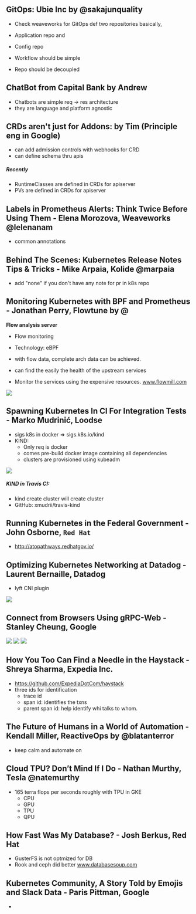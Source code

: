 ## GitOps: Ubie Inc by @sakajunquality
- Check weaveworks for GitOps def
two repositories basically, 
- Application repo and
- Config repo

- Workflow should be simple
- Repo should be decoupled


## ChatBot from Capital Bank by Andrew
- Chatbots are simple req -> res architecture
- they are language and platform agnostic


## CRDs aren't just for Addons: by Tim (Principle eng in Google)
- can add admission controls with webhooks for CRD
- can define schema thru apis

##### Recently 
- RuntimeClasses are defined in CRDs for apiserver
- PVs are  defined in CRDs for apiserver

## Labels in Prometheus Alerts: Think Twice Before Using Them - Elena Morozova, Weaveworks @lelenanam
- common annotations

## Behind The Scenes: Kubernetes Release Notes Tips & Tricks - Mike Arpaia, Kolide @marpaia
- add "none" if you don't have any note for pr in k8s repo

## Monitoring Kubernetes with BPF and Prometheus - Jonathan Perry, Flowtune by @
**Flow analysis server**
- Flow monitoring
- Technology: eBPF

- with flow data, complete arch data can be achieved.
- can find the easily the health of the upstream services
- Monitor the services using the expensive resources.
www.flowmill.com
<img src="./flownalysis.jpg">

## Spawning Kubernetes In CI For Integration Tests - Marko Mudrinić, Loodse
- sigs k8s in docker => sigs.k8s.io/kind
- KIND:
    - Only req is docker
    - comes pre-build docker image containing all dependencies
    - clusters are provisioned using kubeadm
<img src="./loodse.jpg">


##### KIND in Travis CI:
- kind create cluster will create cluster
- GitHub: xmudrii/travis-kind

## Running Kubernetes in the Federal Government - John Osborne, `Red Hat`
- http://atopathways.redhatgov.io/

## Optimizing Kubernetes Networking at Datadog - Laurent Bernaille, Datadog
- lyft CNI plugin
<img src="./ing_controller.jpg">

## Connect from Browsers Using gRPC-Web - Stanley Cheung, Google
<img src="./grpc-lang.jpg">
<img src="./grpc-no-web.jpg">
<img src="./grpc-git.jpg">

## How You Too Can Find a Needle in the Haystack - Shreya Sharma, Expedia Inc.
- https://github.com/ExpediaDotCom/haystack
- three ids for identification
    - trace id
    - span id: identifies the txns
    - parent span id: help identify whi talks to whom.

## The Future of Humans in a World of Automation - Kendall Miller, ReactiveOps by @blatanterror
- keep calm and automate on

## Cloud TPU? Don’t Mind If I Do - Nathan Murthy, Tesla @natemurthy
- 165 terra flops per seconds roughly with TPU in GKE
    - CPU
    - GPU
    - TPU
    - QPU
## How Fast Was My Database? - Josh Berkus, Red Hat
- GusterFS is not optmized for DB
- Rook and ceph did better
www.databasesoup.com

## Kubernetes Community, A Story Told by Emojis and Slack Data - Paris Pittman, Google
- 